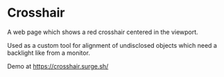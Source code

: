 # Crosshair

A web page which shows a red crosshair centered in the viewport.

Used as a custom tool for alignment of undisclosed objects which need a backlight like from a monitor.

Demo at <https://crosshair.surge.sh/>
